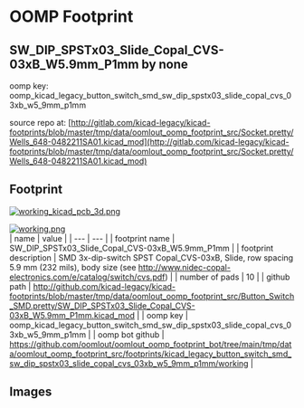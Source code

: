 # OOMP Footprint  
## SW_DIP_SPSTx03_Slide_Copal_CVS-03xB_W5.9mm_P1mm  by none  
  
oomp key: oomp_kicad_legacy_button_switch_smd_sw_dip_spstx03_slide_copal_cvs_03xb_w5_9mm_p1mm  
  
source repo at: [http://gitlab.com/kicad-legacy/kicad-footprints/blob/master/tmp/data/oomlout_oomp_footprint_src/Socket.pretty/Wells_648-0482211SA01.kicad_mod](http://gitlab.com/kicad-legacy/kicad-footprints/blob/master/tmp/data/oomlout_oomp_footprint_src/Socket.pretty/Wells_648-0482211SA01.kicad_mod)  
## Footprint  
  
[![working_kicad_pcb_3d.png](working_kicad_pcb_3d_600.png)](working_kicad_pcb_3d.png)  
  
[![working.png](working_600.png)](working.png)  
| name | value | 
| --- | --- | 
| footprint name | SW_DIP_SPSTx03_Slide_Copal_CVS-03xB_W5.9mm_P1mm | 
| footprint description | SMD 3x-dip-switch SPST Copal_CVS-03xB, Slide, row spacing 5.9 mm (232 mils), body size  (see http://www.nidec-copal-electronics.com/e/catalog/switch/cvs.pdf) | 
| number of pads | 10 | 
| github path | http://github.com/kicad-legacy/kicad-footprints/blob/master/tmp/data/oomlout_oomp_footprint_src/Button_Switch_SMD.pretty/SW_DIP_SPSTx03_Slide_Copal_CVS-03xB_W5.9mm_P1mm.kicad_mod | 
| oomp key | oomp_kicad_legacy_button_switch_smd_sw_dip_spstx03_slide_copal_cvs_03xb_w5_9mm_p1mm | 
| oomp bot github | https://github.com/oomlout/oomlout_oomp_footprint_bot/tree/main/tmp/data/oomlout_oomp_footprint_src/footprints/kicad_legacy_button_switch_smd_sw_dip_spstx03_slide_copal_cvs_03xb_w5_9mm_p1mm/working | 
## Images  
